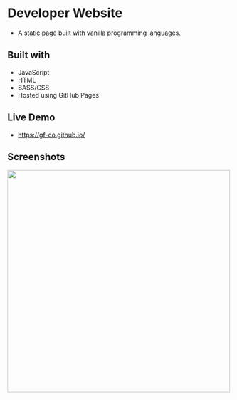 # Developer Website

- A static page built with vanilla programming languages.

## Built with

- JavaScript
- HTML
- SASS/CSS
- Hosted using GitHub Pages

## Live Demo

- https://gf-co.github.io/

## Screenshots

<img src='https://github.com/gf-co/gf-co.github.io/assets/145439449/6fd11dbf-8d37-44e7-b33b-fbaee8710658' height='500'  />
